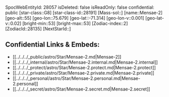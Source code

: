 ﻿---
location: [-71.314,-75.679,55]
type: Star
tags:
- astro/Star

---
SpocWebEntityId: 28057
isDeleted: false
isReadOnly: false
confidential: public
[star-class::G8]
[star-class-id::28191]
[Mass-sol::]
[name::Mensae-2]
[geo-alt::55]
[geo-lon::75.679]
[geo-lat::-71.314]
[geo-lon-v::0.001]
[geo-lat-v::0.02]
[bright-min::53]
[bright-max::53]
[Zodiac-index::2]
[ZodiacId::28135]
[NextStarId::]



## Confidential Links & Embeds: 
- [[../../../_public/astro/Star/Mensae-2.md|Mensae-2]] 
- [[../../../_internal/astro/Star/Mensae-2.internal.md|Mensae-2.internal]] 
- [[../../../_protect/astro/Star/Mensae-2.protect.md|Mensae-2.protect]] 
- [[../../../_private/astro/Star/Mensae-2.private.md|Mensae-2.private]] 
- [[../../../_personal/astro/Star/Mensae-2.personal.md|Mensae-2.personal]] 
- [[../../../_secret/astro/Star/Mensae-2.secret.md|Mensae-2.secret]] 
